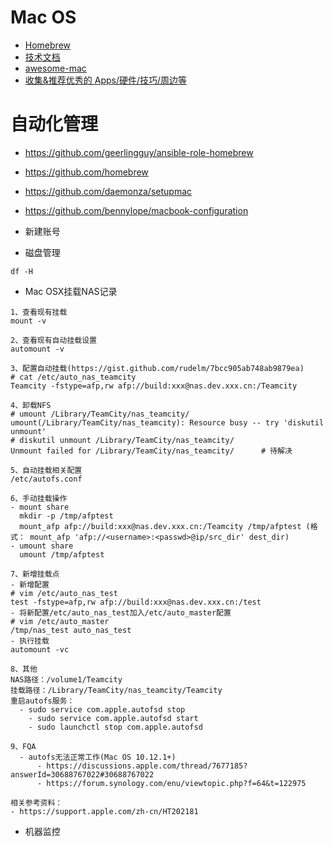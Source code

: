 # Mac OS
- [Homebrew](https://brew.sh/)
- [技术文档](https://kapeli.com/dash)
- [awesome-mac](https://github.com/jaywcjlove/awesome-mac)
- [收集&推荐优秀的 Apps/硬件/技巧/周边等](https://github.com/hzlzh/Best-App)

# 自动化管理
- https://github.com/geerlingguy/ansible-role-homebrew
- https://github.com/homebrew
- https://github.com/daemonza/setupmac
- https://github.com/bennylope/macbook-configuration


- 新建账号
- 磁盘管理
```
df -H
```
- Mac OSX挂载NAS记录
```
1、查看现有挂载
mount -v

2、查看现有自动挂载设置
automount -v

3、配置自动挂载(https://gist.github.com/rudelm/7bcc905ab748ab9879ea)
# cat /etc/auto_nas_teamcity
Teamcity -fstype=afp,rw afp://build:xxx@nas.dev.xxx.cn:/Teamcity

4、卸载NFS
# umount /Library/TeamCity/nas_teamcity/
umount(/Library/TeamCity/nas_teamcity): Resource busy -- try 'diskutil unmount'
# diskutil unmount /Library/TeamCity/nas_teamcity/
Unmount failed for /Library/TeamCity/nas_teamcity/      # 待解决

5、自动挂载相关配置
/etc/autofs.conf

6、手动挂载操作
- mount share
  mkdir -p /tmp/afptest
  mount_afp afp://build:xxx@nas.dev.xxx.cn:/Teamcity /tmp/afptest (格式： mount_afp 'afp://<username>:<passwd>@ip/src_dir' dest_dir)
- umount share
  umount /tmp/afptest

7、新增挂载点
- 新增配置
# vim /etc/auto_nas_test
test -fstype=afp,rw afp://build:xxx@nas.dev.xxx.cn:/test
- 将新配置/etc/auto_nas_test加入/etc/auto_master配置
# vim /etc/auto_master
/tmp/nas_test auto_nas_test
- 执行挂载
automount -vc

8、其他
NAS路径：/volume1/Teamcity
挂载路径：/Library/TeamCity/nas_teamcity/Teamcity
重启autofs服务：
  - sudo service com.apple.autofsd stop
	- sudo service com.apple.autofsd start
	- sudo launchctl stop com.apple.autofsd

9、FQA
  - autofs无法正常工作(Mac OS 10.12.1+)
	  - https://discussions.apple.com/thread/7677185?answerId=30688767022#30688767022
	  - https://forum.synology.com/enu/viewtopic.php?f=64&t=122975

相关参考资料：
- https://support.apple.com/zh-cn/HT202181
```
- 机器监控
